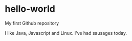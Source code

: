 # hello-world
My first Github repository

I like Java, Javascript and Linux.
I've had sausages today.

